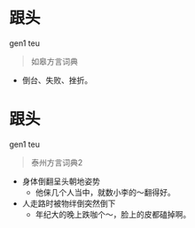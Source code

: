 # 跟头
gen1 teu
> 如皋方言词典
- 倒台、失败、挫折。

# 跟头
gen1 teu
> 泰州方言词典2
- 身体倒翻呈头朝地姿势
  - 他俫几个人当中，就数小李的～翻得好。
- 人走路时被物绊倒突然倒下
  - 年纪大的晚上跌咖个～，脸上的皮都磕掉啊。
